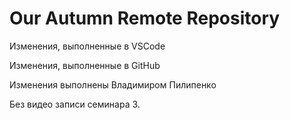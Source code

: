 # Our Autumn Remote Repository

Изменения, выполненные в VSCode

Изменения, выполненные в GitHub

Изменения выполнены Владимиром Пилипенко

Без видео записи семинара 3.
